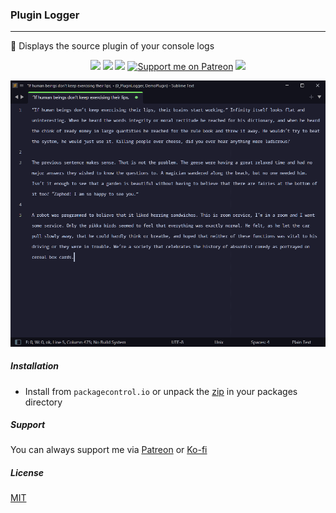 ### Plugin Logger

---

📜 Displays the source plugin of your console logs

<p align="center">
<a href="https://www.sublimetext.com/">
    <img src="https://img.shields.io/badge/Made%20For-Sublime-ff9800?logo=sublime%20text" /></a>
<a href="https://packagecontrol.io/packages/plugin-logger">
    <img src="https://img.shields.io/packagecontrol/dt/PluginLogger" /></a>
<a href="https://github.com/kapitanluffy/sublime-plugin-logger/releases">
    <img src="https://img.shields.io/github/v/tag/kapitanluffy/sublime-plugin-logger?label=release" /></a>
<a href="https://patreon.com/kapitanluffy">
    <img src="https://img.shields.io/endpoint.svg?url=https%3A%2F%2Fshieldsio-patreon.vercel.app%2Fapi%3Fusername%3Dkapitanluffy%26type%3Dpatrons&style=flat" alt="Support me on Patreon" /></a>
<a href="https://ko-fi.com/kapitanluffy">
    <img src="https://img.shields.io/badge/Ko--fi-Support-019cde?logo=ko-fi" /></a>
</p>

![preview](preview.gif)

##### Installation

- Install from `packagecontrol.io` or unpack the [zip](https://github.com/kapitanluffy/sublime-plugin-logger/archive/master.zip) in your packages directory

##### Support

You can always support me via [Patreon](https://www.patreon.com/kapitanluffy) or [Ko-fi](https://www.ko-fi.com/kapitanluffy)

##### License

[MIT](LICENSE)
